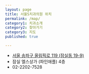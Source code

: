 ```yaml
---
layout: page
title: 서울S치과의원 위치
permalink: /map/
category1: 치과소개
category2: 찾아가기
category3: 지도
published: true

---
```

<div class="row d-flex justify-content-center" id="info">


<div class="col-12">
  <ul>
  <li><a href="http://kko.to/pq9Y9r00H" target="_blank">서울 송파구 올림픽로 119 (잠실동 19-9)</a></li>
  <li>잠실 엘스상가 (파인애플) 4층</li>
  <li>02-2202-7528</li>
  </ul>
</div>


<div class="col-12">

<!-- * 카카오맵 - 지도퍼가기 -->
<!-- 1. 지도 노드 -->
<div id="daumRoughmapContainer1558183712105" class="root_daum_roughmap root_daum_roughmap_landing"></div>

<!--
	2. 설치 스크립트
	* 지도 퍼가기 서비스를 2개 이상 넣을 경우, 설치 스크립트는 하나만 삽입합니다.
-->
<script charset="UTF-8" class="daum_roughmap_loader_script" src="https://ssl.daumcdn.net/dmaps/map_js_init/roughmapLoader.js"></script>

<!-- 3. 실행 스크립트 -->
<script charset="UTF-8">
	new daum.roughmap.Lander({
		"timestamp" : "1558183712105",
		"key" : "tj5c"
	}).render();
</script>

</div>
</div>

